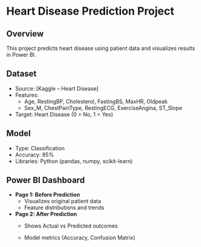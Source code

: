 # Heart Disease Prediction Project

## Overview
This project predicts heart disease using patient data and visualizes results in Power BI.

## Dataset
- Source: [Kaggle – Heart Disease]
- Features:
  - Age, RestingBP, Cholesterol, FastingBS, MaxHR, Oldpeak
  - Sex_M, ChestPainType, RestingECG, ExerciseAngina, ST_Slope
- Target: Heart Disease (0 = No, 1 = Yes)

## Model
- Type: Classification
- Accuracy: 85%
- Libraries: Python (pandas, numpy, scikit-learn)

## Power BI Dashboard
- **Page 1: Before Prediction**
  - Visualizes original patient data
  - Feature distributions and trends
- **Page 2: After Prediction**
  - Shows Actual vs Predicted outcomes

  - Model metrics (Accuracy, Confusion Matrix)
